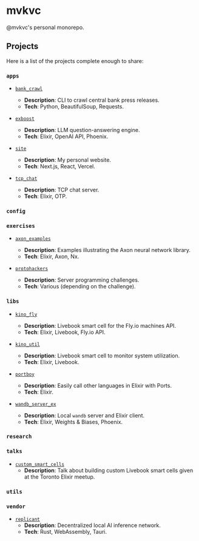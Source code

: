 # mvkvc

@mvkvc's personal monorepo.

## Projects

Here is a list of the projects complete enough to share:

<!--- makeme start --->
### `apps`

- [`bank_crawl`](./apps/bank_crawl/README.md)
  - **Description**: CLI to crawl central bank press releases.
  - **Tech**: Python, BeautifulSoup, Requests.

- [`exboost`](./apps/exboost/README.md)
  - **Description**: LLM question-answering engine.
  - **Tech**: Elixir, OpenAI API, Phoenix.

- [`site`](./apps/site/README.md)
  - **Description**: My personal website.
  - **Tech**: Next.js, React, Vercel.

- [`tcp_chat`](./apps/tcp_chat/README.md)
  - **Description**: TCP chat server.
  - **Tech**: Elixir, OTP.

### `config`

### `exercises`

- [`axon_examples`](./exercises/axon_examples/README.md)
  - **Description**: Examples illustrating the Axon neural network library.
  - **Tech**: Elixir, Axon, Nx.

- [`protohackers`](./exercises/protohackers/README.md)
  - **Description**: Server programming challenges.
  - **Tech**: Various (depending on the challenge).

### `libs`

- [`kino_fly`](./libs/ex/kino_fly/README.md)
  - **Description**: Livebook smart cell for the Fly.io machines API.
  - **Tech**: Elixir, Livebook, Fly.io API.

- [`kino_util`](./libs/ex/kino_util/README.md)
  - **Description**: Livebook smart cell to monitor system utilization.
  - **Tech**: Elixir, Livebook.

- [`portboy`](./libs/ex/portboy/README.md)
  - **Description**: Easily call other languages in Elixir with Ports.
  - **Tech**: Elixir.

- [`wandb_server_ex`](./libs/ex/wandb_server_ex/README.md)
  - **Description**: Local `wandb` server and Elixir client.
  - **Tech**: Elixir, Weights & Biases, Phoenix.

### `research`

### `talks`

- [`custom_smart_cells`](./talks/custom_smart_cells/README.md)
  - **Description**: Talk about building custom Livebook smart cells given at the Toronto Elixir meetup.

### `utils`

### `vendor`

- [`replicant`](./vendor/replicant/README.md)
  - **Description**: Decentralized local AI inference network.
  - **Tech**: Rust, WebAssembly, Tauri.
<!--- makeme end --->

